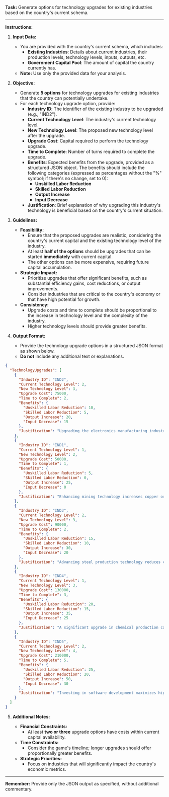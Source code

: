 **Task:** Generate options for technology upgrades for existing industries based on the country's current schema.

---

**Instructions:**

1. **Input Data:**

   - You are provided with the country's current schema, which includes:
     - **Existing Industries**: Details about current industries, their production levels, technology levels, inputs, outputs, etc.
     - **Government Capital Pool**: The amount of capital the country currently has.
   - **Note:** Use only the provided data for your analysis.

2. **Objective:**

   - Generate **5 options** for technology upgrades for existing industries that the country can potentially undertake.
   - For each technology upgrade option, provide:
     - **Industry ID**: The identifier of the existing industry to be upgraded (e.g., "IND2").
     - **Current Technology Level**: The industry's current technology level.
     - **New Technology Level**: The proposed new technology level after the upgrade.
     - **Upgrade Cost**: Capital required to perform the technology upgrade.
     - **Time to Complete**: Number of turns required to complete the upgrade.
     - **Benefits**: Expected benefits from the upgrade, provided as a structured JSON object. The benefits should include the following categories (expressed as percentages without the "%" symbol; if there's no change, set to 0):
       - **Unskilled Labor Reduction**
       - **Skilled Labor Reduction**
       - **Output Increase**
       - **Input Decrease**
     - **Justification**: Brief explanation of why upgrading this industry's technology is beneficial based on the country's current situation.

3. **Guidelines:**

   - **Feasibility:**
     - Ensure that the proposed upgrades are realistic, considering the country's current capital and the existing technology level of the industry.
     - At least **half of the options** should be upgrades that can be started **immediately** with current capital.
     - The other options can be more expensive, requiring future capital accumulation.
   - **Strategic Impact:**
     - Prioritize upgrades that offer significant benefits, such as substantial efficiency gains, cost reductions, or output improvements.
     - Consider industries that are critical to the country's economy or that have high potential for growth.
   - **Consistency:**
     - Upgrade costs and time to complete should be proportional to the increase in technology level and the complexity of the industry.
     - Higher technology levels should provide greater benefits.

4. **Output Format:**

   - Provide the technology upgrade options in a structured JSON format as shown below.
   - **Do not** include any additional text or explanations.

```json
{
  "TechnologyUpgrades": [
    {
      "Industry ID": "IND2",
      "Current Technology Level": 2,
      "New Technology Level": 3,
      "Upgrade Cost": 75000,
      "Time to Complete": 2,
      "Benefits": {
        "Unskilled Labor Reduction": 10,
        "Skilled Labor Reduction": 5,
        "Output Increase": 20,
        "Input Decrease": 15
      },
      "Justification": "Upgrading the electronics manufacturing industry will boost output and efficiency, capitalizing on its role in the economy."
    },
    {
      "Industry ID": "IND1",
      "Current Technology Level": 1,
      "New Technology Level": 2,
      "Upgrade Cost": 50000,
      "Time to Complete": 1,
      "Benefits": {
        "Unskilled Labor Reduction": 5,
        "Skilled Labor Reduction": 0,
        "Output Increase": 25,
        "Input Decrease": 0
      },
      "Justification": "Enhancing mining technology increases copper ore output, supporting related industries."
    },
    {
      "Industry ID": "IND3",
      "Current Technology Level": 2,
      "New Technology Level": 3,
      "Upgrade Cost": 90000,
      "Time to Complete": 2,
      "Benefits": {
        "Unskilled Labor Reduction": 15,
        "Skilled Labor Reduction": 10,
        "Output Increase": 30,
        "Input Decrease": 20
      },
      "Justification": "Advancing steel production technology reduces costs and enhances competitiveness."
    },
    {
      "Industry ID": "IND4",
      "Current Technology Level": 1,
      "New Technology Level": 3,
      "Upgrade Cost": 130000,
      "Time to Complete": 3,
      "Benefits": {
        "Unskilled Labor Reduction": 20,
        "Skilled Labor Reduction": 15,
        "Output Increase": 35,
        "Input Decrease": 25
      },
      "Justification": "A significant upgrade in chemical production can position the country as an industry leader."
    },
    {
      "Industry ID": "IND5",
      "Current Technology Level": 2,
      "New Technology Level": 4,
      "Upgrade Cost": 210000,
      "Time to Complete": 5,
      "Benefits": {
        "Unskilled Labor Reduction": 25,
        "Skilled Labor Reduction": 20,
        "Output Increase": 50,
        "Input Decrease": 30
      },
      "Justification": "Investing in software development maximizes high-tech potential and skilled workforce utilization."
    }
  ]
}
```

5. **Additional Notes:**

   - **Financial Constraints:**
     - At least **two or three** upgrade options have costs within current capital availability.
   - **Time Constraints:**
     - Consider the game's timeline; longer upgrades should offer proportionally greater benefits.
   - **Strategic Priorities:**
     - Focus on industries that will significantly impact the country's economic metrics.

---

**Remember:** Provide only the JSON output as specified, without additional commentary.
